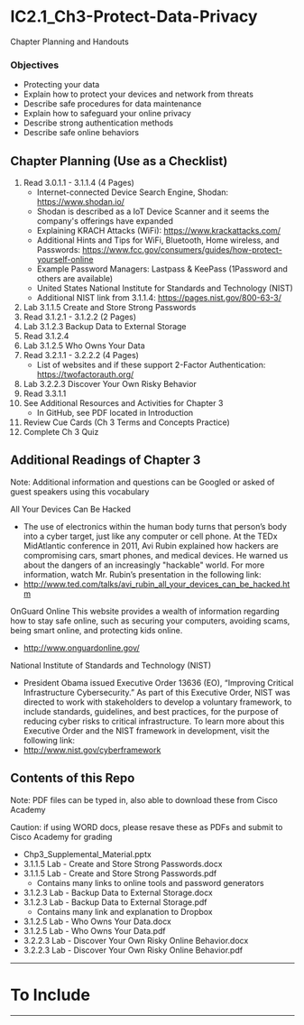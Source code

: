 # IC2.1_Ch3-Protect-Data-Privacy
Chapter Planning and Handouts

### Objectives
- Protecting your data
- Explain how to protect your devices and network from threats
- Describe safe procedures for data maintenance
- Explain how to safeguard your online privacy
- Describe strong authentication methods
- Describe safe online behaviors

## Chapter Planning (Use as a Checklist)
1. Read 3.0.1.1 - 3.1.1.4 (4 Pages)
   - Internet-connected Device Search Engine, Shodan: https://www.shodan.io/
   - Shodan is described as a IoT Device Scanner and it seems the company's offerings have expanded
   - Explaining KRACH Attacks (WiFi): https://www.krackattacks.com/
   - Additional Hints and Tips for WiFi, Bluetooth, Home wireless, and Passwords: https://www.fcc.gov/consumers/guides/how-protect-yourself-online
   - Example Password Managers: Lastpass & KeePass (1Password and others are available)
   - United States National Institute for Standards and Technology (NIST)
   - Additional NIST link from 3.1.1.4: https://pages.nist.gov/800-63-3/
2. Lab 3.1.1.5 Create and Store Strong Passwords
3. Read 3.1.2.1 - 3.1.2.2 (2 Pages)
4. Lab 3.1.2.3 Backup Data to External Storage
5. Read 3.1.2.4
6. Lab 3.1.2.5 Who Owns Your Data
7. Read 3.2.1.1 - 3.2.2.2 (4 Pages)
   - List of websites and if these support 2-Factor Authentication: https://twofactorauth.org/
8. Lab 3.2.2.3 Discover Your Own Risky Behavior
9. Read 3.3.1.1
10. See Additional Resources and Activities for Chapter 3
    - In GitHub, see PDF located in Introduction
11. Review Cue Cards (Ch 3 Terms and Concepts Practice)
12. Complete Ch 3 Quiz

## Additional Readings of Chapter 3

Note: Additional information and questions can be Googled or asked of guest speakers using this vocabulary

All Your Devices Can Be Hacked
- The use of electronics within the human body turns that person’s body into a cyber target, just like any computer or cell phone. At the TEDx MidAtlantic conference in 2011, Avi Rubin explained how hackers are compromising cars, smart phones, and medical devices. He warned us about the dangers of an increasingly "hackable" world. For more information, watch Mr. Rubin’s presentation in the following link:
- http://www.ted.com/talks/avi_rubin_all_your_devices_can_be_hacked.htm

OnGuard Online
This website provides a wealth of information regarding how to stay safe online, such as securing your computers, avoiding scams, being smart online, and protecting kids online.
- http://www.onguardonline.gov/

National Institute of Standards and Technology (NIST)
- President Obama issued Executive Order 13636 (EO), “Improving Critical Infrastructure Cybersecurity.” As part of this Executive Order, NIST was directed to work with stakeholders to develop a voluntary framework, to include standards, guidelines, and best practices, for the purpose of reducing cyber risks to critical infrastructure. To learn more about this Executive Order and the NIST framework in development, visit the following link:
- http://www.nist.gov/cyberframework

## Contents of this Repo
Note: PDF files can be typed in, also able to download these from Cisco Academy

Caution: if using WORD docs, please resave these as PDFs and submit to Cisco Academy for grading

- Chp3_Supplemental_Material.pptx
- 3.1.1.5 Lab - Create and Store Strong Passwords.docx
- 3.1.1.5 Lab - Create and Store Strong Passwords.pdf
  - Contains many links to online tools and password generators
- 3.1.2.3 Lab - Backup Data to External Storage.docx
- 3.1.2.3 Lab - Backup Data to External Storage.pdf
  - Contains many link and explanation to Dropbox
- 3.1.2.5 Lab - Who Owns Your Data.docx
- 3.1.2.5 Lab - Who Owns Your Data.pdf
- 3.2.2.3 Lab - Discover Your Own Risky Online Behavior.docx
- 3.2.2.3 Lab - Discover Your Own Risky Online Behavior.pdf

---

# To Include


---
